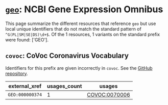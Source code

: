 # [`geo`](https://bioregistry.io/geo): NCBI Gene Expression Omnibus

This page summarize the different resources that reference `geo`
but use local unique identifiers that do not match the standard pattern of
`^G(PL|SM|SE|DS)\d+$`. Of the 1 resources,
1 variants on the standard prefix were found: ['GEO'].

## `covoc`: CoVoc Coronavirus Vocabulary

Identifiers for this prefix are given incorrectly in `covoc`. See the [GitHub repository](https://github.com/EBISPOT/covoc).

| external_xref   |   usages_count | usages                                                        |
|-----------------|----------------|---------------------------------------------------------------|
| `GEO:000000374` |              1 | [COVOC:0070006](http://purl.obolibrary.org/obo/COVOC_0070006) |

